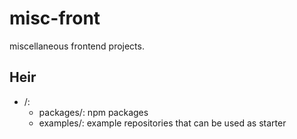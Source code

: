 # misc-front

miscellaneous frontend projects.

## Heir

- /:
  - packages/: npm packages
  - examples/: example repositories that can be used as starter
